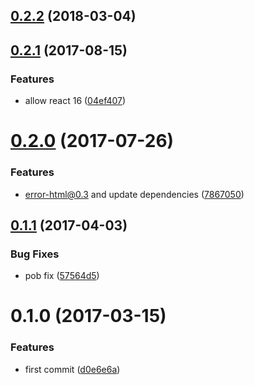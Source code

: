 <a name="0.2.2"></a>
## [0.2.2](https://github.com/christophehurpeau/react-error-html/compare/v0.2.1...v0.2.2) (2018-03-04)


<a name="0.2.1"></a>
## [0.2.1](https://github.com/christophehurpeau/react-error-html/compare/v0.2.0...v0.2.1) (2017-08-15)


### Features

* allow react 16 ([04ef407](https://github.com/christophehurpeau/react-error-html/commit/04ef407))


<a name="0.2.0"></a>
# [0.2.0](https://github.com/christophehurpeau/react-error-html/compare/v0.1.1...v0.2.0) (2017-07-26)


### Features

* error-html@0.3 and update dependencies ([7867050](https://github.com/christophehurpeau/react-error-html/commit/7867050))


<a name="0.1.1"></a>
## [0.1.1](https://github.com/christophehurpeau/react-error-html/compare/v0.1.0...v0.1.1) (2017-04-03)


### Bug Fixes

* pob fix ([57564d5](https://github.com/christophehurpeau/react-error-html/commit/57564d5))


<a name="0.1.0"></a>
# 0.1.0 (2017-03-15)


### Features

* first commit ([d0e6e6a](https://github.com/christophehurpeau/react-error-html/commit/d0e6e6a))
